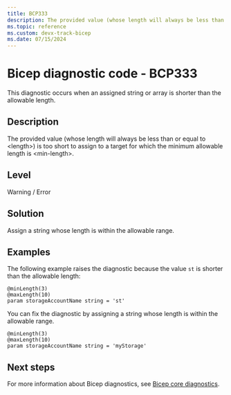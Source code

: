```yaml
---
title: BCP333
description: The provided value (whose length will always be less than or equal to <length>) is too short to assign to a target for which the minimum allowable length is <min-length>.
ms.topic: reference
ms.custom: devx-track-bicep
ms.date: 07/15/2024
---
```


# Bicep diagnostic code - BCP333

This diagnostic occurs when an assigned string or array is shorter than the allowable length.

## Description

The provided value (whose length will always be less than or equal to \<length>) is too short to assign to a target for which the minimum allowable length is \<min-length>.

## Level

Warning / Error

## Solution

Assign a string whose length is within the allowable range.

## Examples

The following example raises the diagnostic because the value `st` is shorter than the allowable length:

```bicep
@minLength(3)
@maxLength(10)
param storageAccountName string = 'st'
```

You can fix the diagnostic by assigning a string whose length is within the allowable range.

```bicep
@minLength(3)
@maxLength(10)
param storageAccountName string = 'myStorage'
```

## Next steps

For more information about Bicep diagnostics, see [Bicep core diagnostics](../bicep-core-diagnostics.md).
